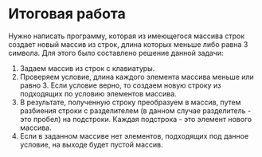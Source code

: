 # Итоговая работа

Нужно написать программу, которая из имеющегося массива строк создает новый массив из строк, длина которых меньше либо равна 3 символа. Для этого было составлено решение данной задачи:

1) Задаем массив из строк с клавиатуры.
2) Проверяем условие, длина каждого элемента массива меньше или равно 3. Если условие верно, то создаем новую строку из подходящих по условию элементов массива.
3) В результате, полученную строку преобразуем в массив, путем разбиения строки с разделителем (в данном случае разделитель - это пробел) на подстроки. Каждая подстрока - это элемент нового массива.
4) Если в заданном массиве нет элементов, подходящих под данное условие, на выходе будет пустой массив.